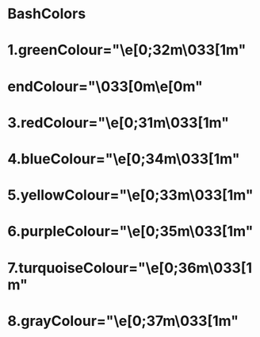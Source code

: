 # BashColors

# 1.greenColour="\e[0;32m\033[1m"
# endColour="\033[0m\e[0m"
# 3.redColour="\e[0;31m\033[1m"
# 4.blueColour="\e[0;34m\033[1m"
# 5.yellowColour="\e[0;33m\033[1m"
# 6.purpleColour="\e[0;35m\033[1m"
# 7.turquoiseColour="\e[0;36m\033[1m"
# 8.grayColour="\e[0;37m\033[1m"
